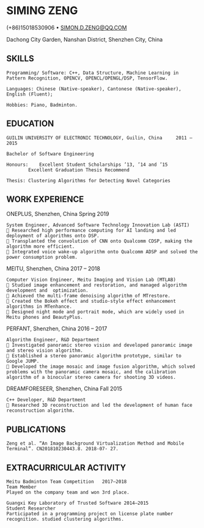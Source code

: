 # SIMING ZENG 

(+86)15018530906 • SIMON.D.ZENG@QQ.COM

Dachong City Garden, Nanshan District, Shenzhen City, China

## SKILLS

	Programming/ Software: C++, Data Structure, Machine Learning in Pattern Recognition, OPENCV, OPENCL/OPENGL/DSP, TensorFlow.

	Languages: Chinese (Native-speaker), Cantonese (Native-speaker), English (Fluent);

	Hobbies: Piano, Badminton.

## EDUCATION

	GUILIN UNIVERSITY OF ELECTRONIC TECHNOLOGY, Guilin, China     2011 – 2015

	Bachelor of Software Engineering

	Honours:	Excellent Student Scholarships ’13, ’14 and ’15
			Excellent Graduation Thesis Recommend

	Thesis: Clustering Algorithms for Detecting Novel Categories

## WORK EXPERIENCE

ONEPLUS, Shenzhen, China Spring 2019

	System Engineer, Advanced Software Technology Innovation Lab (ASTI)
	 Researched high performance computing for AI landing and led deployment of algorithms onto DSP.
	 Transplanted the convolution of CNN onto Qualcomm CDSP, making the algorithm more efficient.
	 Integrated voice wake-up algorithm onto Qualcomm ADSP and solved the power consumption problem.

MEITU, Shenzhen, China 2017 – 2018

	Computer Vision Engineer, Meitu Imaging and Vision Lab (MTLAB)
	 Studied image enhancement and restoration, and managed algorithm development and 	optimization. 
	 Achieved the multi-frame denoising algorithm of MTrestore.
	 Created the Bokeh effect and studio-style effect enhancement algorithms in MTenhance.
	 Designed night mode and portrait mode, which are widely used in Meitu phones and BeautyPlus.

PERFANT, Shenzhen, China 2016 – 2017 
	
	Algorithm Engineer, R&D Department
	 Investigated panoramic stereo vision and developed panoramic image and stereo vision algorithm. 
	 Established a stereo panoramic algorithm prototype, similar to Google JUMP.
	 Developed the image mosaic and image fusion algorithm, which solved problems with the panoramic camera mosaic, and the calibration algorithm of a binocular stereo camera for shooting 3D videos.

DREAMFORESEER, Shenzhen, China Fall 2015

	C++ Developer, R&D Department
	 Researched 3D reconstruction and led the development of human face reconstruction algorithm.

## PUBLICATIONS

	Zeng et al. “An Image Background Virtualization Method and Mobile Terminal”. CN201810230443.8. 2018-07- 27.

## EXTRACURRICULAR ACTIVITY

	Meitu Badminton Team Competition   2017–2018 
	Team Member
	Played on the company team and won 3rd place. 
    
	Guangxi Key Laboratory of Trusted Software 2014–2015
	Student Researcher
	Participated in a programming project on license plate number recognition. studied clustering algorithms.